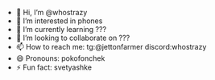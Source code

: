 - 👋 Hi, I’m @whostrazy
- 👀 I’m interested in phones
- 🌱 I’m currently learning ???
- 💞️ I’m looking to collaborate on ???
- 📫 How to reach me: tg:@jettonfarmer discord:whostrazy
- 😄 Pronouns: pokofonchek
- ⚡ Fun fact: svetyashke

<!---
whostrazy/whostrazy is a ✨ special ✨ repository because its `README.md` (this file) appears on your GitHub profile.
You can click the Preview link to take a look at your changes.
--->
